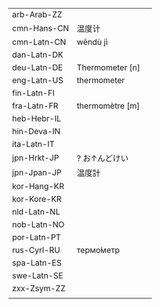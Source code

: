 | | | |
|-|-|-|
| arb-Arab-ZZ |  |  |
| cmn-Hans-CN | 温度计 |  |
| cmn-Latn-CN | wēndù jì |  |
| dan-Latn-DK |  |  |
| deu-Latn-DE | Thermometer [n] |  |
| eng-Latn-US | thermometer |  |
| fin-Latn-FI |  |  |
| fra-Latn-FR | thermomètre [m] |  |
| heb-Hebr-IL |  |  |
| hin-Deva-IN |  |  |
| ita-Latn-IT |  |  |
| jpn-Hrkt-JP | ? お↑んどけい |  |
| jpn-Jpan-JP | 温度計 |  |
| kor-Hang-KR |  |  |
| kor-Kore-KR |  |  |
| nld-Latn-NL |  |  |
| nob-Latn-NO |  |  |
| por-Latn-PT |  |  |
| rus-Cyrl-RU | термо́метр |  |
| spa-Latn-ES |  |  |
| swe-Latn-SE |  |  |
| zxx-Zsym-ZZ |  |  |
|  |  |  |
